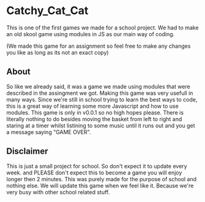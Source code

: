 # Catchy_Cat_Cat
This is one of the first games we made for a school project.
We had to make an old skool game using modules in JS as our main way of coding.

(We made this game for an assignment so feel free to make any changes you like as long as its not an exact copy)

## About

So like we already said, it was a game we made using modules that were described in the assingment we got. Making this game was very usefull in many ways. Since we're still in school trying to learn the best ways to code, this is a great way of learning some more Javascript and how to use modules. This game is only in v0.0.1 so no high hopes please. There is literally nothing to do besides moving the basket from left to right and staring at a timer whilst listining to some music until it runs out and you get a message saying "GAME OVER".

## Disclaimer

This is just a small project for school. So don't expect it to update every week. and PLEASE don't expect this to become a game you will enjoy longer then 2 minutes. This was purely made for the purpose of school and nothing else. We will update this game when we feel like it. Because we're very busy with other school related stuff.


